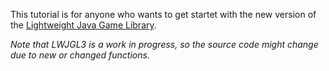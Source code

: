 This tutorial is for anyone who wants to get startet with the new version of the
[Lightweight Java Game Library](http://www.lwjgl.org/).

_Note that LWJGL3 is a work in progress, so the source code might change due to
new or changed functions._